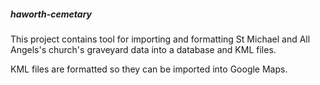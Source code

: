 ##### haworth-cemetary

This project contains tool for importing and formatting St Michael and All Angels's church's graveyard data into a database and KML files.

KML files are formatted so they can be imported into Google Maps.
